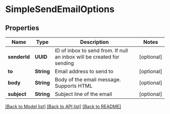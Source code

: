 # SimpleSendEmailOptions

## Properties
Name | Type | Description | Notes
------------ | ------------- | ------------- | -------------
**senderId** | **UUID** | ID of inbox to send from. If null an inbox will be created for sending | [optional] 
**to** | **String** | Email address to send to | [optional] 
**body** | **String** | Body of the email message. Supports HTML | [optional] 
**subject** | **String** | Subject line of the email | [optional] 

[[Back to Model list]](../README#documentation-for-models) [[Back to API list]](../README#documentation-for-api-endpoints) [[Back to README]](../README)


